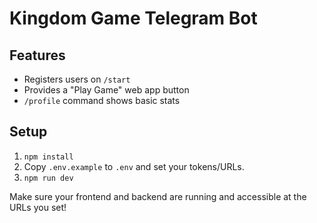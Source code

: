 # Kingdom Game Telegram Bot

## Features

- Registers users on `/start`
- Provides a "Play Game" web app button
- `/profile` command shows basic stats

## Setup

1. `npm install`
2. Copy `.env.example` to `.env` and set your tokens/URLs.
3. `npm run dev`

Make sure your frontend and backend are running and accessible at the URLs you set!